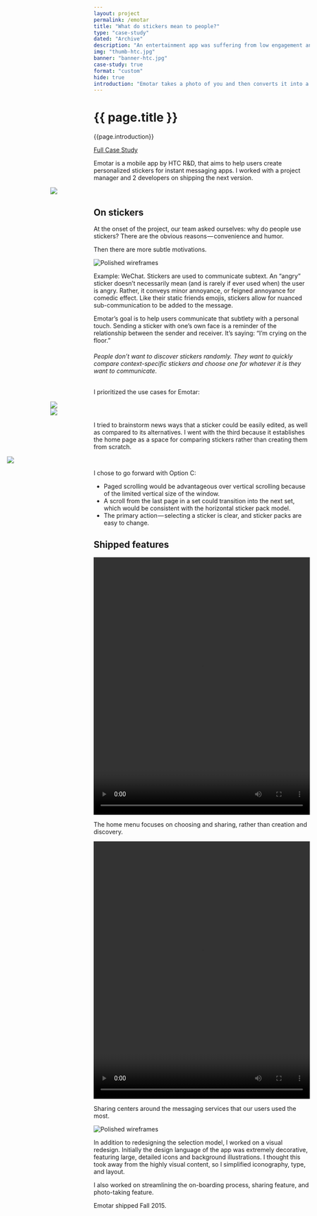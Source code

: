 ```yaml
---
layout: project
permalink: /emotar
title: "What do stickers mean to people?"
type: "case-study"
dated: "Archive"
description: "An entertainment app was suffering from low engagement and sharing. I dived into the world of stickers to redesign an app."
img: "thumb-htc.jpg"
banner: "banner-htc.jpg"
case-study: true
format: "custom"
hide: true
introduction: "Emotar takes a photo of you and then converts it into a 3D model to be used in GIFs. Uncanny valley? Yep. Loads of fun? Definitely."
---
```


<div class="pv5 cf">
<div class="w-100 w-50-ns fn fl-ns">
<h1 class="fw7 f1 fl w-100 mt2 mb3 font-primary font-dark lh-title">{{ page.title }}</h1>
</div>

<div class="w-100 w-50-ns fn fl-ns">
<p>{{page.introduction}}</p>
<a class="button" href="https://medium.com/@kevin8ma/redesigning-htcs-emotar-4a7e719f87c3">Full Case Study</a>
</div>
</div>

Emotar is a mobile app by HTC R&D, that aims to help users create personalized stickers for instant messaging apps. I worked with a project manager and 2 developers on shipping the next version.

<!-- <video loop  name="Sticker" src="{{site.baseurl}}/assets/img/htc/sticker.mp4" autoplay="autoplay"></video> -->


<div class="mhn2" style="
    margin-left: -20%;
    margin-right: -20%;
"><img src="{{site.baseurl}}/assets/img/htc/before_after.png"></div>

## On stickers

At the onset of the project, our team asked ourselves: why do people use stickers? There are the obvious reasons — convenience and humor.

Then there are more subtle motivations.

![Polished wireframes]({{site.baseurl}}/assets/img/htc/sticker_example.png)

Example: WeChat. Stickers are used to communicate subtext. An “angry” sticker doesn’t necessarily mean (and is rarely if ever used when) the user is angry. Rather, it conveys minor annoyance, or feigned annoyance for comedic effect. Like their static friends emojis, stickers allow for nuanced sub-communication to be added to the message.

Emotar’s goal is to help users communicate that subtlety with a personal touch. Sending a sticker with one’s own face is a reminder of the relationship between the sender and receiver. It’s saying: “I’m crying on the floor.”

###### People don’t want to discover stickers randomly. They want to quickly compare context-specific stickers and choose one for whatever it is they want to communicate.

I prioritized the use cases for Emotar:


<div class="mhn2" style="
    margin-left: -20%;
    margin-right: -20%;
"><img src="{{site.baseurl}}/assets/img/htc/priority_features.png"></div>


<div class="mhn2" style="
    margin-left: -20%;
    margin-right: -20%;
"><img src="{{site.baseurl}}/assets/img/htc/initial_explorations.jpg"></div>

I tried to brainstorm news ways that a sticker could be easily edited, as well as compared to its alternatives. I went with the third because it establishes the home page as a space for comparing stickers rather than creating them from scratch.

<div class="mhn2" style="
    margin-left: -40%;
    margin-right: -40%;
"><img src="{{site.baseurl}}/assets/img/htc/cell_comparison.jpg"></div>

I chose to go forward with Option C:
- Paged scrolling would be advantageous over vertical scrolling because of the limited vertical size of the window.
- A scroll from the last page in a set could transition into the next set, which would be consistent with the horizontal sticker pack model.
- The primary action — selecting a sticker is clear, and sticker packs are easy to change.

## Shipped features

<video loop width="100%" height="600" name="Video Name" src="{{site.baseurl}}/assets/img/htc/selection-animation-compressed.mp4" autoplay="autoplay"></video>

The home menu focuses on choosing and sharing, rather than creation and discovery.

<video loop width="100%" height="600" name="Video Name" src="{{site.baseurl}}/assets/img/htc/sharing-animation-compressed.mp4" autoplay="autoplay"></video>

Sharing centers around the messaging services that our users used the most.

![Polished wireframes]({{site.baseurl}}/assets/img/htc/wireframe2.png)

In addition to redesigning the selection model, I worked on a visual redesign. Initially the design language of the app was extremely decorative, featuring large, detailed icons and background illustrations. I thought this took away from the highly visual content, so I simplified iconography, type, and layout.

I also worked on streamlining the on-boarding process, sharing feature, and photo-taking feature.

Emotar shipped Fall 2015.
